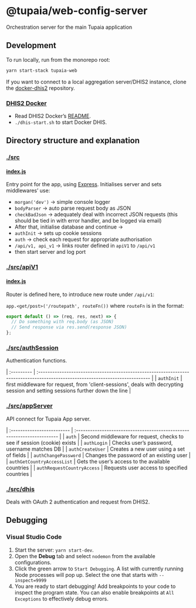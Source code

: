 # @tupaia/web-config-server

Orchestration server for the main Tupaia application

## Development

To run locally, run from the monorepo root:

```sh
yarn start-stack tupaia-web
```

If you want to connect to a local aggregation server/DHIS2 instance, clone the [docker-dhis2](https://github.com/beyondessential/docker-dhis2) repository.

### [DHIS2 Docker](https://github.com/sussol/docker-dhis2)

- Read DHIS2 Docker’s [README](https://github.com/beyondessential/docker-dhis2#readme).
- `./dhis-start.sh` to start Docker DHIS.

## Directory structure and explanation

### [./src](src)

#### [index.js](src/index.js)

Entry point for the app, using [Express](https://expressjs.com). Initialises server and sets middlewares’ use:

- `morgan('dev')` → simple console logger
- `bodyParser` → auto parse request body as JSON
- `checkBadJson` → adequately deal with incorrect JSON requests (this should be tied in with error handler, and be logged via email)
- After that, initialise database and continue →
- `authInit` → sets up cookie sessions
- `auth` → check each request for appropriate authorisation
- `/api/v1, api_v1` → links router defined in `apiV1` to `/api/v1`
- then start server and log port

### [./src/apiV1](src/apiV1)

#### [index.js](src/apiV1/index.js)

Router is defined here, to introduce new route under `/api/v1`:

`app.<get/post>('/routepath', routeFn())` where `routeFn` is in the format:

```js
export default () => (req, res, next) => {
  // Do something with req.body (as JSON)
  // Send response via res.send(response JSON)
};
```

### [./src/authSession](src/authSession)

Authentication functions.

| :--------- | :----------------------------------------------------------------------------------------------------------------------------- |
| `authInit` | first middleware for request, from 'client-sessions', deals with decrypting session and setting sessions further down the line |

### [./src/appServer](appServer)

API connect for Tupaia App server.

| :------------------------- | :---------------------------------------------------------------------- |
| `auth`                     | Second middleware for request, checks to see if session (cookie) exists |
| `authLogin`                | Checks user’s password, username matches DB                             |
| `authCreateUser`           | Creates a new user using a set of fields                                |
| `authChangePassword`       | Changes the password of an existing user                                |
| `authGetCountryAccessList` | Gets the user’s access to the available countries                       |
| `authRequestCountryAccess` | Requests user access to specified countries                             |

### [./src/dhis](src/dhis)

Deals with OAuth 2 authentication and request from DHIS2.

## Debugging

### Visual Studio Code

1. Start the server: `yarn start-dev`.
2. Open the **Debug** tab and select `nodemon` from the available configurations.
3. Click the green arrow to `Start Debugging`. A list with currently running Node processes will pop up. Select the one that starts with `--inspect=9999`
4. You are ready to start debugging! Add breakpoints to your code to inspect the program state. You can also enable breakpoints at `All Exceptions` to effectively debug errors.
